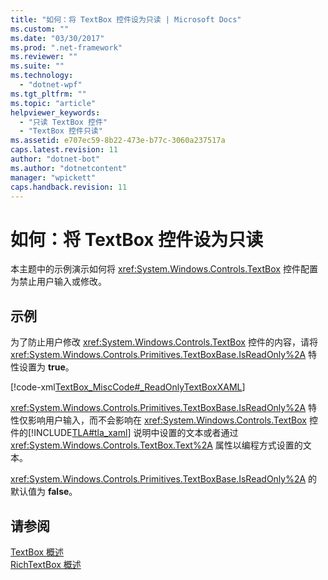 ```yaml
---
title: "如何：将 TextBox 控件设为只读 | Microsoft Docs"
ms.custom: ""
ms.date: "03/30/2017"
ms.prod: ".net-framework"
ms.reviewer: ""
ms.suite: ""
ms.technology: 
  - "dotnet-wpf"
ms.tgt_pltfrm: ""
ms.topic: "article"
helpviewer_keywords: 
  - "只读 TextBox 控件"
  - "TextBox 控件只读"
ms.assetid: e707ec59-8b22-473e-b77c-3060a237517a
caps.latest.revision: 11
author: "dotnet-bot"
ms.author: "dotnetcontent"
manager: "wpickett"
caps.handback.revision: 11
---
```

# 如何：将 TextBox 控件设为只读
本主题中的示例演示如何将 <xref:System.Windows.Controls.TextBox> 控件配置为禁止用户输入或修改。  
  
## 示例  
 为了防止用户修改 <xref:System.Windows.Controls.TextBox> 控件的内容，请将 <xref:System.Windows.Controls.Primitives.TextBoxBase.IsReadOnly%2A> 特性设置为 **true**。  
  
 [!code-xml[TextBox_MiscCode#_ReadOnlyTextBoxXAML](../../../../samples/snippets/csharp/VS_Snippets_Wpf/TextBox_MiscCode/CSharp/Window1.xaml#_readonlytextboxxaml)]  
  
 <xref:System.Windows.Controls.Primitives.TextBoxBase.IsReadOnly%2A> 特性仅影响用户输入，而不会影响在 <xref:System.Windows.Controls.TextBox> 控件的[!INCLUDE[TLA#tla_xaml](../../../../includes/tlasharptla-xaml-md.md)] 说明中设置的文本或者通过 <xref:System.Windows.Controls.TextBox.Text%2A> 属性以编程方式设置的文本。  
  
 <xref:System.Windows.Controls.Primitives.TextBoxBase.IsReadOnly%2A> 的默认值为 **false**。  
  
## 请参阅  
 [TextBox 概述](../../../../docs/framework/wpf/controls/textbox-overview.md)   
 [RichTextBox 概述](../../../../docs/framework/wpf/controls/richtextbox-overview.md)